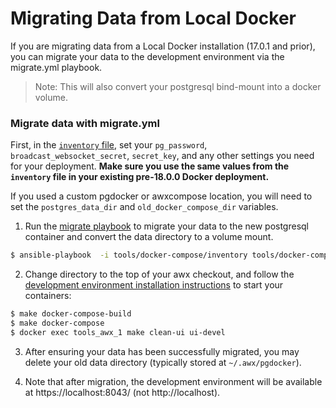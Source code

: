 # Migrating Data from Local Docker

If you are migrating data from a Local Docker installation (17.0.1 and prior), you can 
migrate your data to the development environment via the migrate.yml playbook. 

> Note: This will also convert your postgresql bind-mount into a docker volume.

### Migrate data with migrate.yml

First, in the  [`inventory` file](../inventory), set your `pg_password`, `broadcast_websocket_secret`, `secret_key`, and any other settings you need for your deployment.  **Make sure you use the same values from the `inventory` file in your existing pre-18.0.0 Docker deployment.**  

If you used a custom pgdocker or awxcompose location, you will need to set the `postgres_data_dir` and `old_docker_compose_dir` variables. 

1. Run the [migrate playbook](../ansible/migrate.yml) to migrate your data to the new postgresql container and convert the data directory to a volume mount.
```bash
$ ansible-playbook  -i tools/docker-compose/inventory tools/docker-compose/ansible/migrate.yml -e "migrate_local_docker=true" -e "postgres_data_dir=~/.awx/pgdocker" -e "old_docker_compose_dir=~/.awx/awxcompose"
```

2. Change directory to the top of your awx checkout, and follow the [development environment installation instructions](../README.md) to start your containers:
```bash
$ make docker-compose-build
$ make docker-compose
$ docker exec tools_awx_1 make clean-ui ui-devel
```

3. After ensuring your data has been successfully migrated, you may delete your old data directory (typically stored at `~/.awx/pgdocker`). 

4.  Note that after migration, the development environment will be available at https://localhost:8043/ (not http://localhost).
